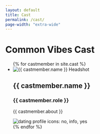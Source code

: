 ```yaml
---
layout: default
title: Cast
permalink: /cast/
page-width: "extra-wide"
---
```


<h1>Common Vibes Cast</h1>
<ul class="cast">
{% for castmember in site.cast %}
    <li class="cast-block {{ castmember.border }}">
        <img src="{{ castmember.headshot }}" alt="{{ castmember.name }} Headshot" class="cast-profile"/>
        <div class="cast-info">
            <h2 class="pt-0">{{ castmember.name }}</h2>
            <h3 class="pt-0  {{ castmember.text }}">{{ castmember.role }}</h3>
            <p class="pt-0">{{ castmember.about }}</p>
        </div>
            <img src="../assets/images/profile-icons.jpg" alt="dating profile icons: no, info, yes" class="dating-icons"/>
    </li>
{% endfor %}
</ul>

<!-- Cast members are listed in the order of the files in the cast folder (alphabetically) -->